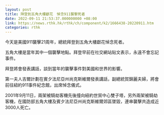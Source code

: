 ```yaml
---
layout: post
title: 拜登到五角大樓獻花　悼念911襲擊死者
date: 2022-09-11 21:53:37.000000000 +08:00
link: https://news.rthk.hk/rthk/ch/component/k2/1666438-20220911.htm
categories: rthk
---
```


今天是美國911襲擊21周年，總統拜登到五角大樓獻花悼念死者。

五角大樓是當年其中一個襲擊地點。拜登早前在社交網站貼文表示，永遠不會忘記事件。

拜登將會發表講話，談到當年的襲擊事件對美國和世界的影響。

第一夫人吉爾計劃在賓夕法尼亞州尚克斯維爾發表講話，副總統賀錦麗夫婦，將會前往紐約911事件紀念館，出席悼念儀式。

2001年9月11日，兩架被騎劫客機先後撞向紐約世貿中心雙子塔，另外兩架被騎劫客機，在國防部五角大樓及賓夕法尼亞州尚克斯維爾郊區墜毀，連串襲擊共造成近3000人死亡。

